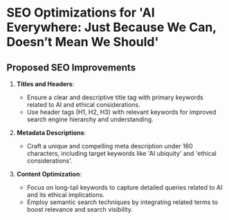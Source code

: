 # SEO Optimizations for 'AI Everywhere: Just Because We Can, Doesn’t Mean We Should'

## Proposed SEO Improvements

1. **Titles and Headers**:
   - Ensure a clear and descriptive title tag with primary keywords related to AI and ethical considerations.
   - Use header tags (H1, H2, H3) with relevant keywords for improved search engine hierarchy and understanding.

2. **Metadata Descriptions**:
   - Craft a unique and compelling meta description under 160 characters, including target keywords like 'AI ubiquity' and 'ethical considerations'.

3. **Content Optimization**:
   - Focus on long-tail keywords to capture detailed queries related to AI and its ethical implications.
   - Employ semantic search techniques by integrating related terms to boost relevance and search visibility.